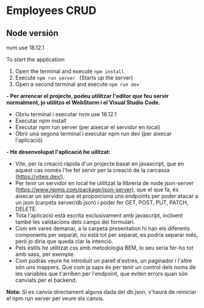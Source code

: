 # Employees CRUD

## Node versión
nvm use 18.12.1

To start the application:

1. Open the terminal and execute ```npm install``` 
2. Execute ```npm run server ``` (Starts up the server)
3. Open a second terminal and execute ```npm run dev```


**- Per arrencar el projecte, podeu utilitzar l'editor que feu servir normalment, jo utilitzo el WebStorm i el Visual Studio Code.** 
  - Obriu terminal i executar nvm use 18.12.1
  - Executar npm install
  - Executar npm run server (per aixecar el servidor en local)
  - Obrir una segona terminal i executar npm run dev (per aixecar l'aplicació)

**- He desenvolupat l'aplicació he uilitzat:**
  - Vite, per la creació ràpida d'un projecte basat en javascript, que en aquest cas només l'he fet servir per la creació de la carcassa (https://vitejs.dev/).
  - Per tenir un servidor en local he utilitzat la llibreria de node json-server (https://www.npmjs.com/package/json-server), que el que fa, és aixecar un servidor que et proporciona uns endpoints per poder atacar a un json (carpeta server/db.json) i poder fer GET, POST, PUT, PATCH, DELETE.
  - Tota l'aplicació està escrita exclusivament amb javascript, incloent també les validacions dels camps del formulari.
  - Com em vares demanar, a la carpeta presentation hi han els diferents components per separat, no està tot per separat, es podria separar més, però jo diria que queda clar la intenció.
  - Pels estils he utilitzat css amb metodologia BEM, lo seu seria fer-ho tot amb sass, per exemple. 
  - Com podràs veure he introduït un parell d'extres, un paginador i l'altre són uns mappers. Que com ja saps és per tenir un control dels noms de les variables que t'arriben per l'endpoint, que eviten errors quan són canviats per el backend.
 

**Nota:** Si es canvia directament alguna dada del db.json, s'haurà de reiniciar el npm run server per veure els canvis.